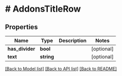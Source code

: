 # # AddonsTitleRow

## Properties

Name | Type | Description | Notes
------------ | ------------- | ------------- | -------------
**has_divider** | **bool** |  | [optional]
**text** | **string** |  | [optional]

[[Back to Model list]](../../README.md#models) [[Back to API list]](../../README.md#endpoints) [[Back to README]](../../README.md)
